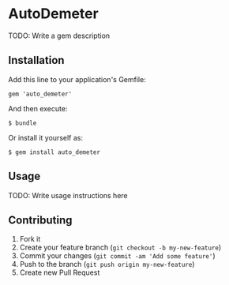 # AutoDemeter

TODO: Write a gem description

## Installation

Add this line to your application's Gemfile:

    gem 'auto_demeter'

And then execute:

    $ bundle

Or install it yourself as:

    $ gem install auto_demeter

## Usage

TODO: Write usage instructions here

## Contributing

1. Fork it
2. Create your feature branch (`git checkout -b my-new-feature`)
3. Commit your changes (`git commit -am 'Add some feature'`)
4. Push to the branch (`git push origin my-new-feature`)
5. Create new Pull Request
